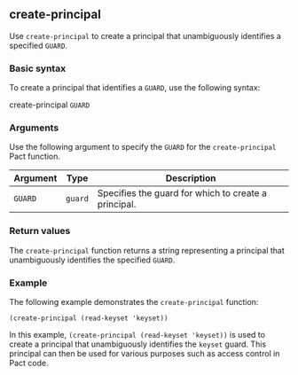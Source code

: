## create-principal

Use `create-principal` to create a principal that unambiguously identifies a specified `GUARD`.

### Basic syntax

To create a principal that identifies a `GUARD`, use the following syntax:

create-principal `GUARD`

### Arguments

Use the following argument to specify the `GUARD` for the `create-principal` Pact function.

| Argument | Type | Description |
| --- | --- | --- |
| `GUARD` | `guard` | Specifies the guard for which to create a principal. |

### Return values

The `create-principal` function returns a string representing a principal that unambiguously identifies the specified `GUARD`.

### Example

The following example demonstrates the `create-principal` function:

```pact
(create-principal (read-keyset 'keyset))
```

In this example, `(create-principal (read-keyset 'keyset))` is used to create a principal that unambiguously identifies the `keyset` guard. This principal can then be used for various purposes such as access control in Pact code.
